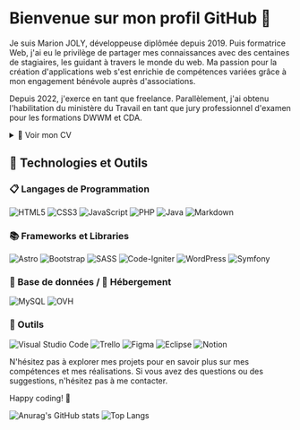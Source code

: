 # Bienvenue sur mon profil GitHub 👋


Je suis Marion JOLY, développeuse diplômée depuis 2019. Puis formatrice Web, j'ai eu le privilège de partager mes connaissances avec des centaines de stagiaires, les guidant à travers le monde du web. Ma passion pour la création d'applications web s'est enrichie de compétences variées grâce à mon engagement bénévole auprès d'associations.

Depuis 2022, j'exerce en tant que freelance. Parallèlement, j'ai obtenu l'habilitation du ministère du Travail en tant que jury professionnel d'examen pour les formations DWWM et CDA.
<details>
  <summary>📃 Voir mon CV</summary>


## Formation

- 📖 **FPA - Formateur Professionnel d'Adultes**\
📆 avr/2023 - oct/2023\
📐 Titre professionnel de niveau 5 (bac +2)\
📍 **AFPA** - Amiens, France

- 📖 **CDA - Concepteur Développeur d'Application**\
📆 2018 - 2019\
📐 Titre professionnel de niveau 6 (bac +3/+4)\
📍 **AFPA** - Amiens, France

<img align="right" src="https://img.shields.io/badge/jQuery-0769AD?style=for-the-badge&logo=jquery&logoColor=white" />
<img align="right" src="https://img.shields.io/badge/Spring-6DB33F?style=for-the-badge&logo=spring&logoColor=white" />
<img align="right" src="https://img.shields.io/badge/MariaDB-003545?style=for-the-badge&logo=mariadb&logoColor=white" />
<img align="right" src="https://img.shields.io/badge/Cordova-35434F?style=for-the-badge&logo=apache-cordova&logoColor=E8E8E8" />

## Expériences pro

- :fireworks::computer: **Jury d'examen DWWM et CDA**\
📆 2022 - aujourd'hui\
📍 **MJ Dev** - Partout en France

- :fireworks::computer: **Formatrice Développement WEB**\
📆 2019 - 2022\
📍 **AFPA** - Amiens, France

- :fireworks::computer: **Formatrice "CléA Numérique"**\
📆 2021 - 2022\
📍 **AFPA** - Hauts-de-France, France

- :fireworks::computer: **Développeuse Full Stack**\
📆 2019 - 2021\
🚀 lesbavardes.org
📍 **Les Bavardes** - Amiens, France
<img align="right" src="https://img.shields.io/badge/PHP-777BB4?style=for-the-badge&logo=php&logoColor=white" />
<img align="right" src="https://img.shields.io/badge/Codeigniter-EF4223?style=for-the-badge&logo=codeigniter&logoColor=white" />

- :fireworks::computer: **Développeuse Front End**\
📆 2020 - 2021\
🚀 fiertesamiens.fr
📍 **GROUPE D'APPUI ET DE SOLIDARITE** - Amiens, France
<img align="right" src="https://img.shields.io/badge/HTML5-E34F26?style=for-the-badge&logo=html5&logoColor=white" />
<img align="right" src="https://img.shields.io/badge/CSS3-1572B6?style=for-the-badge&logo=css3&logoColor=white" />
<img align="right" src="https://img.shields.io/badge/JavaScript-323330?style=for-the-badge&logo=javascript&logoColor=F7DF1E" />

- :fireworks::computer: **Analyste programmeur**\
📆 avr/2019 - jun/2019\
📍 **CGI** - Amiens, France


</details>

## 🚀 Technologies et Outils

### 📋 Langages de Programmation
![HTML5](https://img.shields.io/badge/html5-%23E34F26.svg?style=for-the-badge&logo=html5&logoColor=white)
![CSS3](https://img.shields.io/badge/css3-%231572B6.svg?style=for-the-badge&logo=css3&logoColor=white)
![JavaScript](https://img.shields.io/badge/javascript-%23323330.svg?style=for-the-badge&logo=javascript&logoColor=%23F7DF1E)
![PHP](https://img.shields.io/badge/php-%23777BB4.svg?style=for-the-badge&logo=php&logoColor=white)
![Java](https://img.shields.io/badge/java-%23ED8B00.svg?style=for-the-badge&logo=openjdk&logoColor=white)
![Markdown](https://img.shields.io/badge/markdown-%23000000.svg?style=for-the-badge&logo=markdown&logoColor=white)


### 📚 Frameworks et Libraries
![Astro](https://img.shields.io/badge/astro-%232C2052.svg?style=for-the-badge&logo=astro&logoColor=white)
![Bootstrap](https://img.shields.io/badge/bootstrap-%238511FA.svg?style=for-the-badge&logo=bootstrap&logoColor=white)
![SASS](https://img.shields.io/badge/SASS-hotpink.svg?style=for-the-badge&logo=SASS&logoColor=white)
![Code-Igniter](https://img.shields.io/badge/CodeIgniter-%23EF4223.svg?style=for-the-badge&logo=codeIgniter&logoColor=white)
![WordPress](https://img.shields.io/badge/WordPress-%23117AC9.svg?style=for-the-badge&logo=WordPress&logoColor=white)
![Symfony](https://img.shields.io/badge/symfony-%23000000.svg?style=for-the-badge&logo=symfony&logoColor=white)


### 💾 Base de données / 🏢 Hébergement
![MySQL](https://img.shields.io/badge/mysql-%2300f.svg?style=for-the-badge&logo=mysql&logoColor=white)
![OVH](https://img.shields.io/badge/ovh-%23123F6D.svg?style=for-the-badge&logo=ovh&logoColor=#123F6D)

### 💬 Outils
![Visual Studio Code](https://img.shields.io/badge/Visual%20Studio%20Code-0078d7.svg?style=for-the-badge&logo=visual-studio-code&logoColor=white)
![Trello](https://img.shields.io/badge/Trello-%23026AA7.svg?style=for-the-badge&logo=Trello&logoColor=white)
![Figma](https://img.shields.io/badge/figma-%23F24E1E.svg?style=for-the-badge&logo=figma&logoColor=white)
![Eclipse](https://img.shields.io/badge/Eclipse-FE7A16.svg?style=for-the-badge&logo=Eclipse&logoColor=white)
![Notion](https://img.shields.io/badge/Notion-%23000000.svg?style=for-the-badge&logo=notion&logoColor=white)

N'hésitez pas à explorer mes projets pour en savoir plus sur mes compétences et mes réalisations. Si vous avez des questions ou des suggestions, n'hésitez pas à me contacter.

Happy coding! 🚀

![Anurag's GitHub stats](https://github-readme-stats.vercel.app/api?username=mhyssa&theme=one_dark_pro&show_icons=true)
![Top Langs](https://github-readme-stats.vercel.app/api/top-langs/?username=mhyssa&langs_count=6&layout=donut&size_weight=1&count_weight=1)
<!--
**Mhyssa/Mhyssa** is a ✨ _special_ ✨ repository because its `README.md` (this file) appears on your GitHub profile.

Here are some ideas to get you started:

- 🔭 I’m currently working on ...
- 🌱 I’m currently learning ...
- 👯 I’m looking to collaborate on ...
- 🤔 I’m looking for help with ...
- 💬 Ask me about ...
- 📫 How to reach me: ...
- 😄 Pronouns: ...
- ⚡ Fun fact: ...
-->
